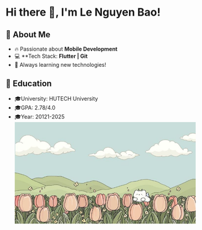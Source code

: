 # Hi there 👋, I'm Le Nguyen Bao!  

## 🌟 About Me
- 🔥 Passionate about **Mobile Development**
- 💻 **Tech Stack: **Flutter | Git**
- 🚀 Always learning new technologies!
## 🌟 Education
- 🎓University: HUTECH University
- 🎓GPA: 2.78/4.0
- 🎓Year: 20121-2025
![Profile Banner](https://raw.githubusercontent.com/nguyenbao0110/nguyenbao0110/main/banner1.jpg)
